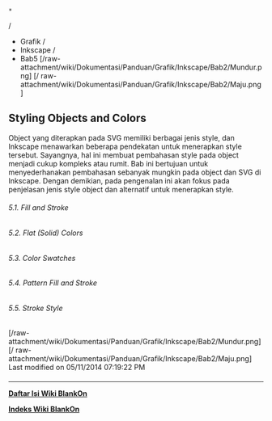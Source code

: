 

    *









  /


  * Grafik  /
  * Inkscape  /
  * Bab5
[/raw-attachment/wiki/Dokumentasi/Panduan/Grafik/Inkscape/Bab2/Mundur.png] [/
raw-attachment/wiki/Dokumentasi/Panduan/Grafik/Inkscape/Bab2/Maju.png]
## Styling Objects and Colors
Object yang diterapkan pada SVG memiliki berbagai jenis style, dan Inkscape
menawarkan beberapa pendekatan untuk menerapkan style tersebut. Sayangnya, hal
ini membuat pembahasan style pada object menjadi cukup kompleks atau rumit. Bab
ini bertujuan untuk menyederhanakan pembahasan sebanyak mungkin pada object dan
SVG di Inkscape. Dengan demikian, pada pengenalan ini akan fokus pada
penjelasan jenis style object dan alternatif untuk menerapkan style.
###### 5.1. Fill and Stroke
###### 5.2. Flat (Solid) Colors
###### 5.3. Color Swatches
###### 5.4. Pattern Fill and Stroke
###### 5.5. Stroke Style
[/raw-attachment/wiki/Dokumentasi/Panduan/Grafik/Inkscape/Bab2/Mundur.png] [/
raw-attachment/wiki/Dokumentasi/Panduan/Grafik/Inkscape/Bab2/Maju.png]
Last modified on 05/11/2014 07:19:22 PM
#### 
    
 
 
 
 
 
---
[**Daftar Isi Wiki BlankOn**](/DaftarIsi/README.md)
 
[**Indeks Wiki BlankOn**](/Indeks.md)
